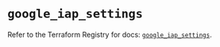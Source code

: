# `google_iap_settings`

Refer to the Terraform Registry for docs: [`google_iap_settings`](https://registry.terraform.io/providers/hashicorp/google/6.36.1/docs/resources/iap_settings).
